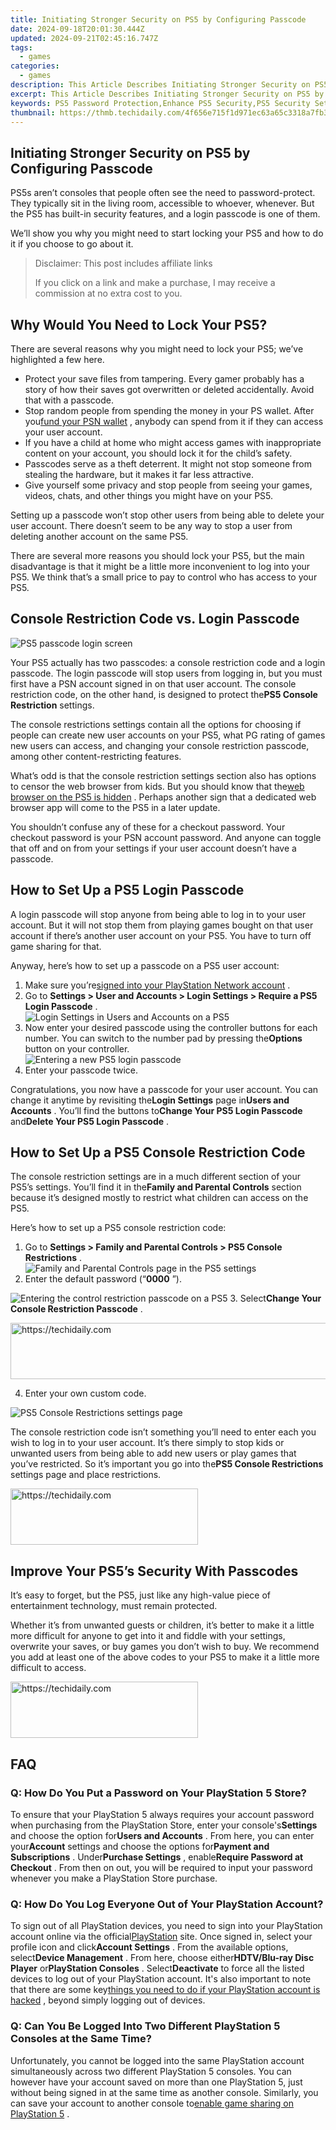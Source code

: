 ```yaml
---
title: Initiating Stronger Security on PS5 by Configuring Passcode
date: 2024-09-18T20:01:30.444Z
updated: 2024-09-21T02:45:16.747Z
tags:
  - games
categories:
  - games
description: This Article Describes Initiating Stronger Security on PS5 by Configuring Passcode
excerpt: This Article Describes Initiating Stronger Security on PS5 by Configuring Passcode
keywords: PS5 Password Protection,Enhance PS5 Security,PS5 Security Setup,Secure PS5 Access,PS5 Privacy Settings,Lock PS5 Passcode,Fortify PS5 Safety
thumbnail: https://thmb.techidaily.com/4f656e715f1d971ec63a65c3318a7fb3ef54198880a460fef17224e3b3660509.jpg
---
```


## Initiating Stronger Security on PS5 by Configuring Passcode

 PS5s aren’t consoles that people often see the need to password-protect. They typically sit in the living room, accessible to whoever, whenever. But the PS5 has built-in security features, and a login passcode is one of them.

 We’ll show you why you might need to start locking your PS5 and how to do it if you choose to go about it.

>  Disclaimer: This post includes affiliate links
>
>  If you click on a link and make a purchase, I may receive a commission at no extra cost to you.
>

## Why Would You Need to Lock Your PS5?

 There are several reasons why you might need to lock your PS5; we’ve highlighted a few here.

* Protect your save files from tampering. Every gamer probably has a story of how their saves got overwritten or deleted accidentally. Avoid that with a passcode.
* Stop random people from spending the money in your PS wallet. After you[fund your PSN wallet](https://www.makeuseof.com/add-psn-wallet-funds-and-buy-games-on-ps5/) , anybody can spend from it if they can access your user account.
* If you have a child at home who might access games with inappropriate content on your account, you should lock it for the child’s safety.
* Passcodes serve as a theft deterrent. It might not stop someone from stealing the hardware, but it makes it far less attractive.
* Give yourself some privacy and stop people from seeing your games, videos, chats, and other things you might have on your PS5.

 Setting up a passcode won’t stop other users from being able to delete your user account. There doesn’t seem to be any way to stop a user from deleting another account on the same PS5.

 There are several more reasons you should lock your PS5, but the main disadvantage is that it might be a little more inconvenient to log into your PS5\. We think that’s a small price to pay to control who has access to your PS5.

## Console Restriction Code vs. Login Passcode

![PS5 passcode login screen](https://static1.makeuseofimages.com/wordpress/wp-content/uploads/2023/08/ps5-passcode-login-screen.JPG)

 Your PS5 actually has two passcodes: a console restriction code and a login passcode. The login passcode will stop users from logging in, but you must first have a PSN account signed in on that user account. The console restriction code, on the other hand, is designed to protect the**PS5 Console Restriction** settings.

 The console restrictions settings contain all the options for choosing if people can create new user accounts on your PS5, what PG rating of games new users can access, and changing your console restriction passcode, among other content-restricting features.

 What’s odd is that the console restriction settings section also has options to censor the web browser from kids. But you should know that the[web browser on the PS5 is hidden](https://www.makeuseof.com/access-web-browser-on-ps5/) . Perhaps another sign that a dedicated web browser app will come to the PS5 in a later update.

 You shouldn’t confuse any of these for a checkout password. Your checkout password is your PSN account password. And anyone can toggle that off and on from your settings if your user account doesn’t have a passcode.

## How to Set Up a PS5 Login Passcode

 A login passcode will stop anyone from being able to log in to your user account. But it will not stop them from playing games bought on that user account if there’s another user account on your PS5\. You have to turn off game sharing for that.

Anyway, here’s how to set up a passcode on a PS5 user account:

1. Make sure you’re[signed into your PlayStation Network account](https://www.makeuseof.com/how-to-sign-into-playstation-network-account/) .
2. Go to **Settings > User and Accounts > Login Settings > Require a PS5 Login Passcode** .  
![Login Settings in Users and Accounts on a PS5](https://static1.makeuseofimages.com/wordpress/wp-content/uploads/2023/08/login-settings-in-users-and-accounts-on-a-ps5.JPG)
3. Now enter your desired passcode using the controller buttons for each number. You can switch to the number pad by pressing the**Options** button on your controller.  
![Entering a new PS5 login passcode](https://static1.makeuseofimages.com/wordpress/wp-content/uploads/2023/08/entering-a-new-ps5-login-passcode.JPG)
4. Enter your passcode twice.

 Congratulations, you now have a passcode for your user account. You can change it anytime by revisiting the**Login Settings** page in**Users and Accounts** . You’ll find the buttons to**Change Your PS5 Login Passcode** and**Delete Your PS5 Login Passcode** .

## How to Set Up a PS5 Console Restriction Code

 The console restriction settings are in a much different section of your PS5’s settings. You’ll find it in the**Family and Parental Controls** section because it’s designed mostly to restrict what children can access on the PS5.

Here’s how to set up a PS5 console restriction code:

1. Go to **Settings > Family and Parental Controls > PS5 Console Restrictions** .  
![Family and Parental Controls page in the PS5 settings](https://static1.makeuseofimages.com/wordpress/wp-content/uploads/2023/08/family-and-parental-controls-page-in-the-ps5-settings.JPG)
2. Enter the default password (“**0000** ”).  

![Entering the control restriction passcode on a PS5](https://static1.makeuseofimages.com/wordpress/wp-content/uploads/2023/08/entering-the-control-restriction-passcode-on-a-ps5.JPG)
3. Select**Change Your Console Restriction Passcode** .

<!-- affiliate ads begin -->
<a href="https://versadesk.pxf.io/c/5597632/1815678/21290" target="_top" id="1815678">
  <img src="//a.impactradius-go.com/display-ad/21290-1815678" border="0" alt="https://techidaily.com" width="728" height="90"/>
</a>
<img height="0" width="0" src="https://versadesk.pxf.io/i/5597632/1815678/21290" style="position:absolute;visibility:hidden;" border="0" />
<!-- affiliate ads end -->

4. Enter your own custom code.

![PS5 Console Restrictions settings page](https://static1.makeuseofimages.com/wordpress/wp-content/uploads/2023/08/ps5-console-restrictions-settings-page.JPG)

 The console restriction code isn’t something you’ll need to enter each you wish to log in to your user account. It’s there simply to stop kids or unwanted users from being able to add new users or play games that you’ve restricted. So it’s important you go into the**PS5 Console Restrictions** settings page and place restrictions.

<!-- affiliate ads begin -->
<a href="https://review-au.sjv.io/c/5597632/2098704/14409" target="_top" id="2098704">
  <img src="//a.impactradius-go.com/display-ad/14409-2098704" border="0" alt="https://techidaily.com" width="300" height="90"/>
</a>
<img height="0" width="0" src="https://review-au.sjv.io/i/5597632/2098704/14409" style="position:absolute;visibility:hidden;" border="0" />
<!-- affiliate ads end -->

## Improve Your PS5’s Security With Passcodes

 It’s easy to forget, but the PS5, just like any high-value piece of entertainment technology, must remain protected.

 Whether it’s from unwanted guests or children, it’s better to make it a little more difficult for anyone to get into it and fiddle with your settings, overwrite your saves, or buy games you don’t wish to buy. We recommend you add at least one of the above codes to your PS5 to make it a little more difficult to access.

<!-- affiliate ads begin -->
<a href="https://laganoo.pxf.io/c/5597632/1528700/16446" target="_top" id="1528700">
  <img src="//a.impactradius-go.com/display-ad/16446-1528700" border="0" alt="https://techidaily.com" width="300" height="90"/>
</a>
<img height="0" width="0" src="https://laganoo.pxf.io/i/5597632/1528700/16446" style="position:absolute;visibility:hidden;" border="0" />
<!-- affiliate ads end -->

## FAQ

### Q: How Do You Put a Password on Your PlayStation 5 Store?

 To ensure that your PlayStation 5 always requires your account password when purchasing from the PlayStation Store, enter your console's**Settings** and choose the option for**Users and Accounts** . From here, you can enter your**Account** settings and choose the options for**Payment and Subscriptions** . Under**Purchase Settings** , enable**Require Password at Checkout** . From then on out, you will be required to input your password whenever you make a PlayStation Store purchase.

### Q: How Do You Log Everyone Out of Your PlayStation Account?

 To sign out of all PlayStation devices, you need to sign into your PlayStation account online via the official[PlayStation](https://www.playstation.com/en-us/?emcid=pa-co-422389&gad=1&gclid=Cj0KCQjwxuCnBhDLARIsAB-cq1rPRrYMH95S%5FAO8pQUEnI1kTL8jrYt9dO8c7quuyWWZHcG76E9qQtMaAgqIEALw%5FwcB&gclsrc=aw.ds) site. Once signed in, select your profile icon and click**Account Settings** . From the available options, select**Device Management** . From here, choose either**HDTV/Blu-ray Disc Player** or**PlayStation Consoles** . Select**Deactivate** to force all the listed devices to log out of your PlayStation account. It's also important to note that there are some key[things you need to do if your PlayStation account is hacked](https://www.makeuseof.com/playstation-account-recovery/) , beyond simply logging out of devices.

### Q: Can You Be Logged Into Two Different PlayStation 5 Consoles at the Same Time?

 Unfortunately, you cannot be logged into the same PlayStation account simultaneously across two different PlayStation 5 consoles. You can however have your account saved on more than one PlayStation 5, just without being signed in at the same time as another console. Similarly, you can save your account to another console to[enable game sharing on PlayStation 5](https://www.makeuseof.com/how-to-enable-game-sharing-playstation-5/) .

<ins class="adsbygoogle"
     style="display:block"
     data-ad-format="autorelaxed"
     data-ad-client="ca-pub-7571918770474297"
     data-ad-slot="1223367746"></ins>

<ins class="adsbygoogle"
     style="display:block"
     data-ad-client="ca-pub-7571918770474297"
     data-ad-slot="8358498916"
     data-ad-format="auto"
     data-full-width-responsive="true"></ins>



